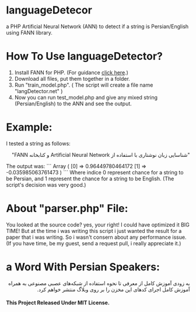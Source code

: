 # languageDetecor
a PHP Artificial Neural Network (ANN) to detect if a string is Persian/English using FANN library.

# How To Use languageDetector?
1. Install FANN for PHP. (For guidance <a href="http://php.net/manual/en/fann.installation.php">click here</a>.)
2. Download all files, put them together in a folder.
3. Run "train_model.php". ( The script will create a file name "langDetector.net" )
4. Now you can run test_model.php and give any mixed string (Persian/English) to the ANN and see the output.

# Example:
I tested a string as follows:
<p style="direction: rtl">"شناسایی زبان نوشتاری با استفاده از Artificial Neural Network و کتابخانه FANN"</p>
The output was:
```
Array ( [0] => 0.96449780464172 [1] => -0.035985063761473 )
```
Where indice 0 represent chance for a string to be Persian, and 1 represent the chance for a string to be English. (The script's decision was very good.)

# About "parser.php" File:
You looked at the source code? yes, your right! I could have optimized it BIG TIME! But at the time i was writing this script i just wanted the result for a paper that i was writing. So i wasn't consern about any performance issue. (If you have time, be my guest, send a request pull, i really appreciate it.)

# a Word With Persian Speakers:
<p style="direction: rtl">
به زودی آموزش کامل از معرفی تا نحوه استفاده از شبکه‌های عصبی مصنوعی به همراه آموزش کامل اجرای کدهای این مخزن را بر روی وبلاگ منتشر خواهم کرد.
</p>

#### This Project Released Under MIT License.
